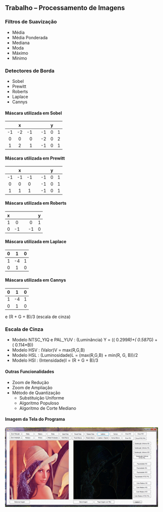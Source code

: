 ## Trabalho – Processamento de Imagens  

### Filtros de Suavização
 - Média  
 - Média Ponderada
 - Mediana  
 - Moda  
 - Máximo
 - Mínimo

### Detectores de Borda
- Sobel
- Prewitt
- Roberts
- Laplace
- Cannys

#### Máscara utilizada em Sobel  
|    |  x |    |     |    |  y |    |
|:--:|:--:|---:|----:|:--:|:--:|:--:|
| -1 | -2 | -1 |     | -1 |  0 |  1 |
|  0 |  0 |  0 |     | -2 |  0 |  2 |
|  1 |  2 |  1 |     | -1 |  0 |  1 |  

#### Máscara utilizada em Prewitt  
|    |  x |    |     |    |  y |    |
|:--:|:--:|:--:|----:|:--:|:--:|:--:|
| -1 | -1 | -1 |     | -1 |  0 |  1 |
|  0 |  0 |  0 |     | -1 |  0 |  1 |
|  1 |  1 |  1 |     | -1 |  0 |  1 |  

#### Máscara utilizada em Roberts  
|  x |    |    |    |  y |
|:---|:--:|---:|:--:|:--:|
|  1 |  0 |    |  0 |  1 |
|  0 | -1 |    | -1 |  0 |

#### Máscara utilizada em Laplace
| 0 | 1 | 0 |
|:-:|:-:|:-:|
| 1 |-4 | 1 |
| 0 | 1 | 0 |

#### Máscara utilizada em Cannys
| 0 | 1 | 0 |
|:-:|:-:|:-:|  
| 1 |-4 | 1 |
| 0 | 1 | 0 |  

e (R + G + B)/3 (escala de cinza)

### Escala de Cinza  
- Modelo NTSC_YIQ e PAL_YUV : (Luminância) Y = (( 0.299*R)+( 0.587*G) +( 0.114*B))
- Modelo HSV : (Valor)V = max(R,G,B)
- Modelo HSL : (Luminosidade)L = (max(R,G,B) + min(R, G, B))/2
- Modelo HSI : (Intensidade)I = (R + G + B)/3

#### Outras Funcionalidades
- Zoom de Redução
- Zoom de Ampliação
- Método de Quantização
  - Substituição Uniforme
  - Algoritmo Populoso
  - Algoritmo de Corte Mediano

#### Imagem da Tela do Programa
![Imagem do Programa](programa.png)
